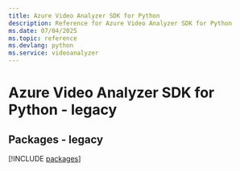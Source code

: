 ```yaml
---
title: Azure Video Analyzer SDK for Python
description: Reference for Azure Video Analyzer SDK for Python
ms.date: 07/04/2025
ms.topic: reference
ms.devlang: python
ms.service: videoanalyzer
---
```

# Azure Video Analyzer SDK for Python - legacy
## Packages - legacy
[!INCLUDE [packages](video-analyzer-index.md)]